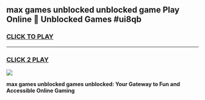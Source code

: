 
## max games unblocked unblocked game Play Online 👋 Unblocked Games #ui8qb
<h3>
<a href="https://premium.freeplayer.one?title=max_games_unblocked&ref=21F">CLICK TO PLAY</a></h3>
<hr>

<h3>
<a href="https://premium.freeplayer.one?title=max_games_unblocked&ref=21F">CLICK 2 PLAY</a>
  
</h3>

<a href="https://premium.freeplayer.one?title=max_games_unblocked&ref=21F/"><img src="https://clearcache.store/games.png"></a>


**max games unblocked games unblocked: Your Gateway to Fun and Accessible Online Gaming**
